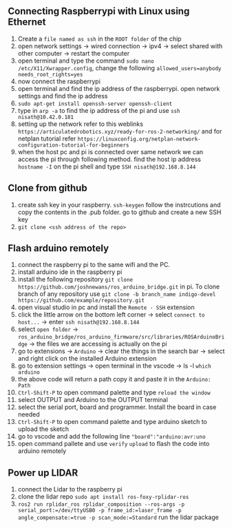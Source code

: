 Connecting Raspberrypi with Linux using Ethernet
-----------------------------------------------
1. Create a `file named as ssh` in the `ROOT folder` of the chip
2. open network settings -> wired connection -> ipv4 -> select shared with other computer -> restart the computer
3. open terminal and type the command `sudo nano /etc/X11/Xwrapper.config`, change the following
   `allowed_users=anybody
   needs_root_rights=yes`
4. now connect the raspberrypi
5. open terminal and find the ip address of the raspberrypi. open network settings and find the ip address
6. `sudo apt-get install openssh-server openssh-client`
7. type in `arp -a` to find the ip address of the pi and use `ssh nisath@10.42.0.181`
8. setting up the network refer to this weblinks `https://articulatedrobotics.xyz/ready-for-ros-2-networking/` and for netplan tutorial refer `https://linuxconfig.org/netplan-network-configuration-tutorial-for-beginners`
9. when the host pc and pi is connected over same network we can access the pi through following method. find the host ip address `hostname -I` on the pi shell and type `SSH nisath@192.168.8.144`

Clone from github
---------------
1. create ssh key in your raspberry. `ssh-keygen` follow the instrcutions and copy the contents in the .pub folder. go to github and create a new SSH key
2. `git clone <ssh address of the repo>`

Flash arduino remotely
----------------------
1. connect the raspberry pi to the same wifi and the PC.
2. install arduino ide in the raspberry pi
3. install the following repository `git clone https://github.com/joshnewans/ros_arduino_bridge.git` in pi. To clone branch of any repository use `git clone -b branch_name indigo-devel https://github.com/example/repository.git`
4. open visual studio in pc and install the `Remote - SSH` extension
5. click the little arrow on the bottom left corner -> select `connect to host...` -> enter `ssh nisath@192.168.8.144`
6. select `open folder` -> `ros_arduino_bridge/ros_arduino_firmware/src/libraries/ROSArduinoBridge` -> the files we are accessing is actually on the pi
7. go to extensions -> `Arduino` -> clear the things in the search bar -> select and right click on the installed Arduino extension
8. go to extension settings -> open terminal in the vscode -> ls -l `which arduino`
9. the above code will return a path copy it and paste it in the `Arduino: Path`
10. `Ctrl-Shift-P` to open command palette and type `reload the window`
11. select OUTPUT and Arduino to the OUTPUT terminal
12. select the serial port, board and programmer. Install the board in case needed
13. `Ctrl-Shift-P` to open command palette and type arduino sketch to upload the sketch
14. go to vscode and add the following line `"board":"arduino:avr:uno`
15. open command pallete and use `verify` `upload` to flash the code into arduino remotely

Power up LIDAR
-------------
1. connect the Lidar to the raspberry pi
2. clone the lidar repo `sudo apt install ros-foxy-rplidar-ros`
3. `ros2 run rplidar_ros rplidar_composition --ros-args -p serial_port:=/dev/ttyUSB0 -p frame_id:=laser_frame -p angle_compensate:=true -p scan_mode:=Standard` run the lidar package
